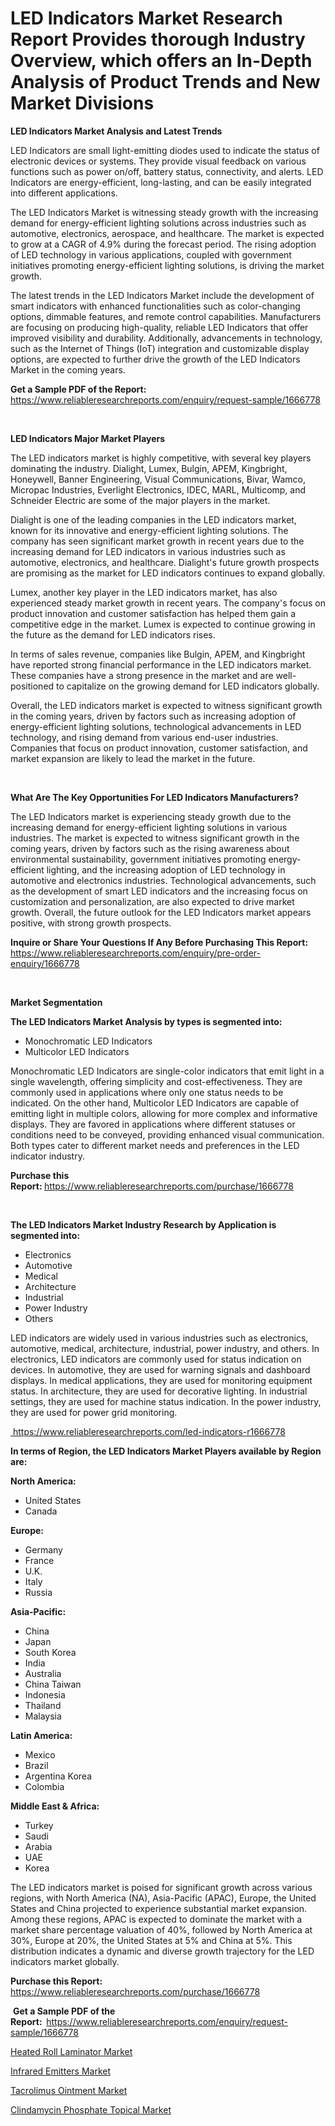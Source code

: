 <p><h1>LED Indicators Market Research Report Provides thorough Industry Overview, which offers an In-Depth Analysis of Product Trends and New Market Divisions</h1></p><p><strong>LED Indicators Market Analysis and Latest Trends</strong></p>
<p><p>LED Indicators are small light-emitting diodes used to indicate the status of electronic devices or systems. They provide visual feedback on various functions such as power on/off, battery status, connectivity, and alerts. LED Indicators are energy-efficient, long-lasting, and can be easily integrated into different applications.</p><p>The LED Indicators Market is witnessing steady growth with the increasing demand for energy-efficient lighting solutions across industries such as automotive, electronics, aerospace, and healthcare. The market is expected to grow at a CAGR of 4.9% during the forecast period. The rising adoption of LED technology in various applications, coupled with government initiatives promoting energy-efficient lighting solutions, is driving the market growth.</p><p>The latest trends in the LED Indicators Market include the development of smart indicators with enhanced functionalities such as color-changing options, dimmable features, and remote control capabilities. Manufacturers are focusing on producing high-quality, reliable LED Indicators that offer improved visibility and durability. Additionally, advancements in technology, such as the Internet of Things (IoT) integration and customizable display options, are expected to further drive the growth of the LED Indicators Market in the coming years.</p></p>
<p><strong>Get a Sample PDF of the Report:&nbsp;</strong> <a href="https://www.reliableresearchreports.com/enquiry/request-sample/1666778">https://www.reliableresearchreports.com/enquiry/request-sample/1666778</a></p>
<p>&nbsp;</p>
<p><strong>LED Indicators Major Market Players</strong></p>
<p><p>The LED indicators market is highly competitive, with several key players dominating the industry. Dialight, Lumex, Bulgin, APEM, Kingbright, Honeywell, Banner Engineering, Visual Communications, Bivar, Wamco, Micropac Industries, Everlight Electronics, IDEC, MARL, Multicomp, and Schneider Electric are some of the major players in the market.</p><p>Dialight is one of the leading companies in the LED indicators market, known for its innovative and energy-efficient lighting solutions. The company has seen significant market growth in recent years due to the increasing demand for LED indicators in various industries such as automotive, electronics, and healthcare. Dialight's future growth prospects are promising as the market for LED indicators continues to expand globally.</p><p>Lumex, another key player in the LED indicators market, has also experienced steady market growth in recent years. The company's focus on product innovation and customer satisfaction has helped them gain a competitive edge in the market. Lumex is expected to continue growing in the future as the demand for LED indicators rises.</p><p>In terms of sales revenue, companies like Bulgin, APEM, and Kingbright have reported strong financial performance in the LED indicators market. These companies have a strong presence in the market and are well-positioned to capitalize on the growing demand for LED indicators globally.</p><p>Overall, the LED indicators market is expected to witness significant growth in the coming years, driven by factors such as increasing adoption of energy-efficient lighting solutions, technological advancements in LED technology, and rising demand from various end-user industries. Companies that focus on product innovation, customer satisfaction, and market expansion are likely to lead the market in the future.</p></p>
<p>&nbsp;</p>
<p><strong>What Are The Key Opportunities For LED Indicators Manufacturers?</strong></p>
<p><p>The LED Indicators market is experiencing steady growth due to the increasing demand for energy-efficient lighting solutions in various industries. The market is expected to witness significant growth in the coming years, driven by factors such as the rising awareness about environmental sustainability, government initiatives promoting energy-efficient lighting, and the increasing adoption of LED technology in automotive and electronics industries. Technological advancements, such as the development of smart LED indicators and the increasing focus on customization and personalization, are also expected to drive market growth. Overall, the future outlook for the LED Indicators market appears positive, with strong growth prospects.</p></p>
<p><strong>Inquire or Share Your Questions If Any Before Purchasing This Report:</strong> <a href="https://www.reliableresearchreports.com/enquiry/pre-order-enquiry/1666778">https://www.reliableresearchreports.com/enquiry/pre-order-enquiry/1666778</a></p>
<p>&nbsp;</p>
<p><strong>Market Segmentation</strong></p>
<p><strong>The LED Indicators Market Analysis by types is segmented into:</strong></p>
<p><ul><li>Monochromatic LED Indicators</li><li>Multicolor LED Indicators</li></ul></p>
<p><p>Monochromatic LED Indicators are single-color indicators that emit light in a single wavelength, offering simplicity and cost-effectiveness. They are commonly used in applications where only one status needs to be indicated. On the other hand, Multicolor LED Indicators are capable of emitting light in multiple colors, allowing for more complex and informative displays. They are favored in applications where different statuses or conditions need to be conveyed, providing enhanced visual communication. Both types cater to different market needs and preferences in the LED indicator industry.</p></p>
<p><strong>Purchase this Report:&nbsp;</strong><a href="https://www.reliableresearchreports.com/purchase/1666778">https://www.reliableresearchreports.com/purchase/1666778</a></p>
<p>&nbsp;</p>
<p><strong>The LED Indicators Market Industry Research by Application is segmented into:</strong></p>
<p><ul><li>Electronics</li><li>Automotive</li><li>Medical</li><li>Architecture</li><li>Industrial</li><li>Power Industry</li><li>Others</li></ul></p>
<p><p>LED indicators are widely used in various industries such as electronics, automotive, medical, architecture, industrial, power industry, and others. In electronics, LED indicators are commonly used for status indication on devices. In automotive, they are used for warning signals and dashboard displays. In medical applications, they are used for monitoring equipment status. In architecture, they are used for decorative lighting. In industrial settings, they are used for machine status indication. In the power industry, they are used for power grid monitoring.</p></p>
<p><a href="https://www.reliableresearchreports.com/led-indicators-r1666778">&nbsp;https://www.reliableresearchreports.com/led-indicators-r1666778</a></p>
<p><strong>In terms of Region, the LED Indicators Market Players available by Region are:</strong></p>
<p>
    <p> <strong> North America: </strong>
        <ul>
            <li>United States</li>
            <li>Canada</li>
        </ul>
        </p> 
    <p> <strong> Europe: </strong>
        <ul>
            <li>Germany</li>
            <li>France</li>
            <li>U.K.</li>
            <li>Italy</li>
            <li>Russia</li>
        </ul>
        </p> 
    <p> <strong> Asia-Pacific: </strong>
        <ul>
            <li>China</li>
            <li>Japan</li>
            <li>South Korea</li>
            <li>India</li>
            <li>Australia</li>
            <li>China Taiwan</li>
            <li>Indonesia</li>
            <li>Thailand</li>
            <li>Malaysia</li>
        </ul>
        </p> 
    <p> <strong> Latin America: </strong>
        <ul>
            <li>Mexico</li>
            <li>Brazil</li>
            <li>Argentina Korea</li>
            <li>Colombia</li>
        </ul>
        </p> 
    <p> <strong> Middle East & Africa: </strong>
        <ul>
            <li>Turkey</li>
            <li>Saudi</li>
            <li>Arabia</li>
            <li>UAE</li>
            <li>Korea</li>
        </ul>
    </p>
    </p>
<p><p>The LED indicators market is poised for significant growth across various regions, with North America (NA), Asia-Pacific (APAC), Europe, the United States and China projected to experience substantial market expansion. Among these regions, APAC is expected to dominate the market with a market share percentage valuation of 40%, followed by North America at 30%, Europe at 20%, the United States at 5% and China at 5%. This distribution indicates a dynamic and diverse growth trajectory for the LED indicators market globally.</p></p>
<p><strong>Purchase this Report: </strong><a href="https://www.reliableresearchreports.com/purchase/1666778">https://www.reliableresearchreports.com/purchase/1666778</a></p>
<p>&nbsp;<strong>Get a Sample PDF of the Report:&nbsp;&nbsp;</strong><a href="https://www.reliableresearchreports.com/enquiry/request-sample/1666778">https://www.reliableresearchreports.com/enquiry/request-sample/1666778</a></p>
<p><strong></strong></p>
<p><p><a href="https://github.com/beatblasta/Market-Research-Report-List-3/blob/main/heated-roll-laminator-market.md">Heated Roll Laminator Market</a></p><p><a href="https://github.com/shotows/Market-Research-Report-List-2/blob/main/infrared-emitters-market.md">Infrared Emitters Market</a></p><p><a href="https://www.linkedin.com/pulse/tacrolimus-ointment-market-furnishes-information-share-ks94c">Tacrolimus Ointment Market</a></p><p><a href="https://www.linkedin.com/pulse/analyzing-clindamycin-phosphate-topical-market-global-5c5wc">Clindamycin Phosphate Topical Market</a></p></p>